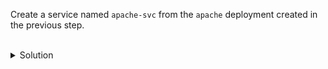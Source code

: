 Create a service named `apache-svc` from the `apache` deployment created in the previous step.

<br>
<details><summary>Solution</summary>
<br>

```bash
# create a service from the apache deployment
kubectl expose deploy apache --name apache-svc
```{{exec}}

</details>